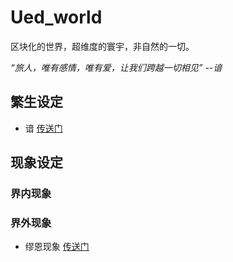 # Ued_world

区块化的世界，超维度的寰宇，非自然的一切。

*“旅人，唯有感情，唯有爱，让我们跨越一切相见”  --谙*

## 繁生设定

* 谙 [传送门](繁生设定/谙.md)

## 现象设定

### 界内现象

### 界外现象

* 缪恩现象 [传送门](现象设定/缪恩现象.md)

